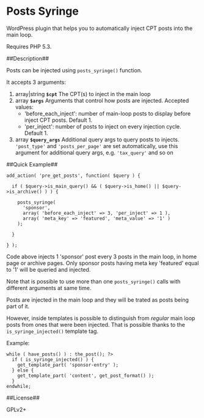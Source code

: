 Posts Syringe
============

WordPress plugin that helps you to automatically inject CPT posts into the main loop.

Requires PHP 5.3.

##Description##

Posts can be injected using `posts_syringe()` function.

It accepts 3 arguments:

 1. array|string **`$cpt`** The CPT(s) to inject in the main loop
 2. array **`$args`** Arguments that control how posts are injected. Accepted values:
    - 'before_each_inject':  number of main-loop posts to display before inject CPT posts. Default 1.
    - 'per_inject':          number of posts to inject on every injection cycle. Default 1.
 3. array **`$query_args`** Additional query args to query posts to injects. `'post_type'` and `'posts_per_page'` are set automatically, use this argument for additional query args, e.g. `'tax_query'` and so on

##Quick Example##

    add_action( 'pre_get_posts', function( $query ) {

      if ( $query->is_main_query() && ( $query->is_home() || $query->is_archive() ) ) {

        posts_syringe(
          'sponsor',
          array( 'before_each_inject' => 3, 'per_inject' => 1 ),
          array( 'meta_key' => 'featured', 'meta_value' => '1' )
        );

      }

    } );
    
Code above injects 1 'sponsor' post every 3 posts in the main loop, in home page or archive pages.
Only sponsor posts having meta key 'featured' equal to '1' will be queried and injected.

Note that is possible to use more than one `posts_syringe()` calls with different arguments at same time.

Posts are injected in the main loop and they will be trated as posts being part of it.

However, inside templates is possible to distinguish from *regular* main loop posts from ones that were been injected.
That is possible thanks to the `is_syringe_injected()` template tag.

Example:

    while ( have_posts() ) : the_post(); ?>
      if ( is_syringe_injected() ) {
        get_template_part( 'sponsor-entry' );
      } else {
        get_template_part( 'content', get_post_format() );
      }
    endwhile;

##License##

GPLv2+
